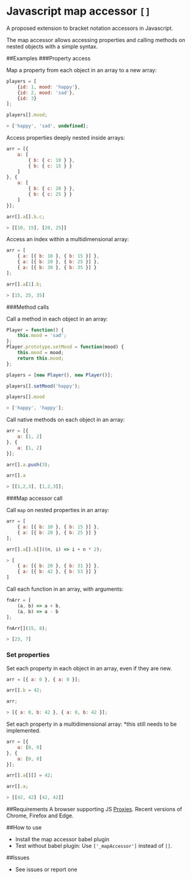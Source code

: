 # Javascript map accessor `[]`
A proposed extension to bracket notation accessors in Javascript.

The map accessor allows accessing properties and calling methods on nested objects with a simple syntax. 

##Examples
###Property access

Map a property from each object in an array to a new array:
```js
players = [
    {id: 1, mood: 'happy'},
    {id: 2, mood: 'sad'},
    {id: 3}
];
```
```js
players[].mood;

> ['happy', 'sad', undefined];
```


Access properties deeply nested inside arrays:
```js
arr = [{
    a: [
        { b: { c: 10 } },
        { b: { c: 15 } }
    ]
}, {
    a: [
        { b: { c: 20 } },
        { b: { c: 25 } }
    ]
}];
```
```js
arr[].a[].b.c;

> [[10, 15], [20, 25]]
```


Access an index within a multidimensional array:
```js
arr = [
    { a: [{ b: 10 }, { b: 15 }] },
    { a: [{ b: 20 }, { b: 25 }] },
    { a: [{ b: 30 }, { b: 35 }] }
];
```
```js
arr[].a[1].b; 

> [15, 25, 35]
```


###Method calls

Call a method in each object in an array:
```js
Player = function() {
    this.mood = 'sad';
};
Player.prototype.setMood = function(mood) {
    this.mood = mood;
    return this.mood;
};

players = [new Player(), new Player()];
```
```js
players[].setMood('happy');

players[].mood

> ['happy', 'happy'];

```


Call native methods on each object in an array:
```js
arr = [{
    a: [1, 2]
}, {
    a: [1, 2]
}];

```
```js
arr[].a.push(3);

arr[].a 

> [[1,2,3], [1,2,3]];
```


###Map accessor call

Call `map` on nested properties in an array:
```js
arr = [
    { a: [{ b: 10 }, { b: 15 }] },
    { a: [{ b: 20 }, { b: 25 }] }
];
```
```js
arr[].a[].b[]((n, i) => i + n * 2);

> [
    { a: [{ b: 20 }, { b: 31 }] },
    { a: [{ b: 42 }, { b: 53 }] }
]
```


Call each function in an array, with arguments:
```js
fnArr = [
    (a, b) => a + b, 
    (a, b) => a - b
];
```
```js
fnArr[](15, 8); 

> [23, 7]

```


### Set properties

Set each property in each object in an array,
even if they are new.
```js
arr = [{ a: 0 }, { a: 0 }];
```
```js
arr[].b = 42;

arr;

> [{ a: 0, b: 42 }, { a: 0, b: 42 }];
```


Set each property in a multidimensional array:
*this still needs to be implemented.
```js
arr = [{
    a: [0, 0]
}, {
    a: [0, 0]
}];

```
```js
arr[].a[][] = 42;

arr[].a;

> [[42, 42] [42, 42]]
```

##Requirements
A browser supporting JS [Proxies](https://developer.mozilla.org/en/docs/Web/JavaScript/Reference/Global_Objects/Proxy).
Recent versions of Chrome, Firefox and Edge.

##How to use
- Install the map accessor babel plugin
- Test without babel plugin: Use `['_mapAccessor']` instead of `[]`.

##Issues
- See issues or report one
